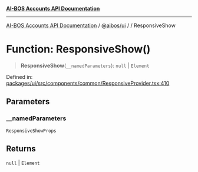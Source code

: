 [**AI-BOS Accounts API Documentation**](../../../README.md)

***

[AI-BOS Accounts API Documentation](../../../README.md) / [@aibos/ui](../README.md) / [](../README.md) / ResponsiveShow

# Function: ResponsiveShow()

> **ResponsiveShow**(`__namedParameters`): `null` \| `Element`

Defined in: [packages/ui/src/components/common/ResponsiveProvider.tsx:410](https://github.com/pohlai88/accounts/blob/48103fb36d28b2b9bfb33472b6de2f719773cde9/packages/ui/src/components/common/ResponsiveProvider.tsx#L410)

## Parameters

### \_\_namedParameters

`ResponsiveShowProps`

## Returns

`null` \| `Element`
